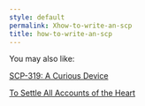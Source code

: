 ```yaml
---
style: default
permalink: Xhow-to-write-an-scp
title: how-to-write-an-scp
---
```

You may also like:

[SCP-319: A Curious Device](http://scp-wiki.net/scp-319)

[To Settle All Accounts of the Heart](http://scp-wiki.net/to-settle-all-accounts-of-the-heart)
